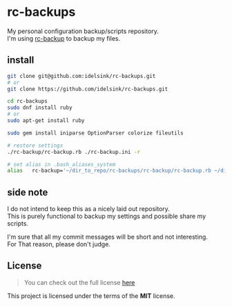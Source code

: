 # rc-backups

My personal configuration backup/scripts repository.  
I'm using [rc-backup](https://github.com/idelsink/rc-backup)
to backup my files.

## install

```sh
git clone git@github.com:idelsink/rc-backups.git
# or
git clone https://github.com/idelsink/rc-backups.git

cd rc-backups
sudo dnf install ruby
# or
sudo apt-get install ruby

sudo gem install iniparse OptionParser colorize fileutils

# restore settings
./rc-backup/rc-backup.rb ./rc-backup.ini -r

# set alias in .bash_aliases_system
alias   rc-backup='~/dir_to_repo/rc-backups/rc-backup/rc-backup.rb ~/dir_to_repo/rc-backups/rc-backup.ini'
```

## side note

I do not intend to keep this as a nicely laid out repository.  
This is purely functional to backup my settings and possible share my scripts.

I'm sure that all my commit messages will be short and not interesting.  
For That reason, please don't judge.

## License

> You can check out the full license [here](./LICENSE)

This project is licensed under the terms of the **MIT** license.
